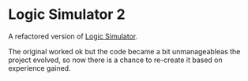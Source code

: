 # Logic Simulator 2
A refactored version of [Logic Simulator](https://github.com/andrew-wilkes/logic-simulator).

The original worked ok but the code became a bit unmanageableas the project evolved, so now there is a chance to re-create it based on experience gained.
